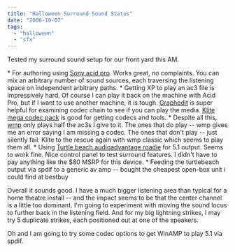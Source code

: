 ```yaml
---
title: "Halloween Surround Sound Status"
date: "2006-10-07"
tags: 
  - "halloween"
  - "sfx"
---
```


Tested my surround sound setup for our front yard this AM.

\* For authoring using [Sony acid pro](http://www.sonymediasoftware.com/Products/ShowProduct.asp?PID=1005). Works great, no complaints. You can mix an arbitrary number of sound sources, each traversing the listening space on independent arbitrary paths. \* Getting XP to play an ac3 file is impressively hard. Of course I can play it back on the machine with Acid Pro, but if I want to use another machine, it is tough. [Graphedit](http://www.digital-digest.com/dvd/downloads/showsoftware_graphedit_141.html) is super helpful for examining codec chain to see if you can play the media. [Klite mega codec pack](http://www.free-codecs.com/download/K_Lite_Mega_Codec_Pack.htm) is good for getting codecs and tools. \* Despite all this, [wmp](http://www.microsoft.com/windows/windowsmedia/player/10/default.aspx) only plays half the ac3s I give to it. The ones that do play -- wmp gives me an error saying I am missing a codec. The ones that don't play -- just silently fail. Klite to the rescue again with wmp classic which seems to play them all. \* Using [Turtle beach audioadvantage roadie](http://www.turtlebeach.com/site/products/audioadv/roadie/producthome.asp) for 5.1 output. Seems to work fine. Nice control panel to test surround features. I didn't have to pay anything like the $80 MSRP for this device. \* Feeding the turtlebeach output via spdif to a generic av amp -- bought the cheapest open-box unit i could find at bestbuy

Overall it sounds good. I have a much bigger listening area than typical for a home theatre install -- and the impact seems to be that the center channel is a little too dominant. I'm going to experiment with moving the sound locus to further back in the listening field. And for my big lightning strikes, I may try 5 duplicate strikes, each positioned out at one of the speakers.

Oh and I am going to try some codec options to get WinAMP to play 5.1 via spdif.

